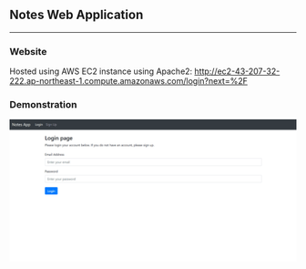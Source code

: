 ## Notes Web Application
---

### Website
Hosted using AWS EC2 instance using Apache2:
 http://ec2-43-207-32-222.ap-northeast-1.compute.amazonaws.com/login?next=%2F

### Demonstration

![Farmers Market Finder Demo](demo/demo.gif)
